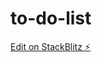 # to-do-list

[Edit on StackBlitz ⚡️](https://stackblitz.com/edit/sveltejs-kit-template-default-kfsgqd)
